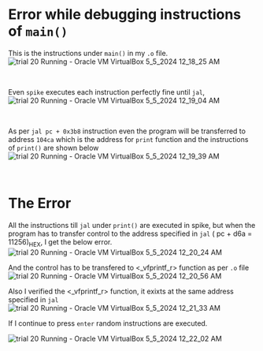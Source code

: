 # Error while debugging instructions of `main()`


This is the instructions under `main()` in my `.o` file.
![trial 20  Running  - Oracle VM VirtualBox 5_5_2024 12_18_25 AM](https://github.com/tejasbg19/VSD-squadron-mini-internship/assets/163899793/cfc6b8fc-3ab8-4d94-bd7c-49a7b19df2e9)

<br>

Even `spike` executes each instruction perfectly fine until `jal`,
![trial 20  Running  - Oracle VM VirtualBox 5_5_2024 12_19_04 AM](https://github.com/tejasbg19/VSD-squadron-mini-internship/assets/163899793/687ca384-f9df-468c-9873-c64869fe30ec)

<br>

As per `jal pc + 0x3b8` instruction even the program will be transferred to address `104ca` which is the address for `print` function and the instructions of `print()` are shown below
![trial 20  Running  - Oracle VM VirtualBox 5_5_2024 12_19_39 AM](https://github.com/tejasbg19/VSD-squadron-mini-internship/assets/163899793/a454720a-4000-44e7-beb8-53aba025e572)

<br>

# The Error

All the instructions till `jal` under `print()` are executed in spike, but when the program has to transfer control to the address specified in `jal` ( pc + d6a = 11256)<sub>HEX</sub>, I get the below error.
![trial 20  Running  - Oracle VM VirtualBox 5_5_2024 12_20_24 AM](https://github.com/tejasbg19/VSD-squadron-mini-internship/assets/163899793/a651cdee-584e-4b44-9b41-3a7791e03128)
<br>




And the control has to be transfered to <_vfprintf_r> function as per `.o` file
![trial 20  Running  - Oracle VM VirtualBox 5_5_2024 12_20_56 AM](https://github.com/tejasbg19/VSD-squadron-mini-internship/assets/163899793/635fed85-7204-4c56-bd01-9a327fe7b822)



Also I verified the <_vfprintf_r> function, it exixts at the same address specified in `jal`
![trial 20  Running  - Oracle VM VirtualBox 5_5_2024 12_21_33 AM](https://github.com/tejasbg19/VSD-squadron-mini-internship/assets/163899793/3f4e006f-3364-4735-90a8-2203627aa7cb)




If I continue to press `enter` random instructions are executed.

![trial 20  Running  - Oracle VM VirtualBox 5_5_2024 12_22_02 AM](https://github.com/tejasbg19/VSD-squadron-mini-internship/assets/163899793/3aead82f-cb97-488c-8572-75fa4c87787f)

